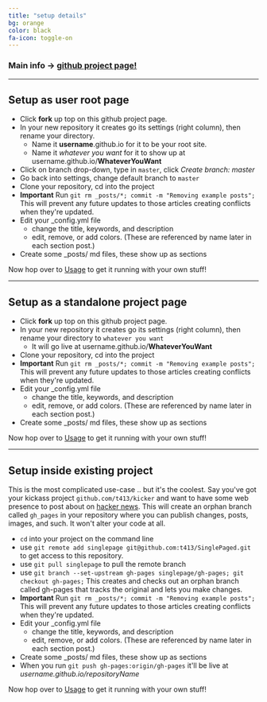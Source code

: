 ```yaml
---
title: "setup details"
bg: orange
color: black
fa-icon: toggle-on
---
```


### Main info -> [github project page!](https://github.com/t413/SinglePaged)

-------------------------

## Setup as user root page

- Click **fork** up top on this github project page.
- In your new repository it creates go its settings (right column), then rename your directory.
  * Name it **username**.github.io for it to be your root site.
  * Name it *whatever you want* for it to show up at username.github.io/**WhateverYouWant**
- Click on branch drop-down, type in `master`, click *Create branch: master*
- Go back into settings, change default branch to `master`
- Clone your repository, cd into the project
- **Important** Run `git rm _posts/*; commit -m "Removing example posts";`
  This will prevent any future updates to those articles creating conflicts when they're updated.
- Edit your _config.yml file
  * change the title, keywords, and description
  * edit, remove, or add colors. (These are referenced by name later in each section post.)
- Create some _posts/ md files, these show up as sections

Now hop over to [Usage](#usage) to get it running with your own stuff!

-------------------------

## Setup as a standalone project page

- Click **fork** up top on this github project page.
- In your new repository it creates go its settings (right column), then rename your directory to `whatever you want`
  * It will go live at username.github.io/**WhateverYouWant**
- Clone your repository, cd into the project
- **Important** Run `git rm _posts/*; commit -m "Removing example posts";`
  This will prevent any future updates to those articles creating conflicts when they're updated.
- Edit your _config.yml file
  * change the title, keywords, and description
  * edit, remove, or add colors. (These are referenced by name later in each section post.)
- Create some _posts/ md files, these show up as sections

Now hop over to [Usage](#usage) to get it running with your own stuff!


-------------------------


## Setup inside existing project

This is the most complicated use-case .. but it's the coolest.
Say you've got your kickass project `github.com/t413/kicker` and want to have
some web presence to post about on [hacker news](http://news.ycombinator.com).
This will create an orphan branch called `gh_pages` in your repository
where you can publish changes, posts, images, and such. It won't alter your code at all.

- `cd` into your project on the command line
- use `git remote add singlepage git@github.com:t413/SinglePaged.git` to get access to this repository.
- use `git pull singlepage` to pull the remote branch
- use `git branch --set-upstream gh-pages singlepage/gh-pages; git checkout gh-pages;`
  This creates and checks out an orphan branch called gh-pages that tracks the original and lets you make changes.
- **Important** Run `git rm _posts/*; commit -m "Removing example posts";`
  This will prevent any future updates to those articles creating conflicts when they're updated.
- Edit your _config.yml file
  * change the title, keywords, and description
  * edit, remove, or add colors. (These are referenced by name later in each section post.)
- Create some _posts/ md files, these show up as sections
- When you run `git push gh-pages:origin/gh-pages` it'll be live at *username.github.io/repositoryName*

Now hop over to [Usage](#usage) to get it running with your own stuff!
